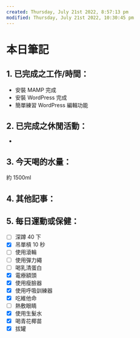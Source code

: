 ```yaml
---
created: Thursday, July 21st 2022, 8:57:13 pm
modified: Thursday, July 21st 2022, 10:30:45 pm
---
```

# 本日筆記
## 1. 已完成之工作/時間：
- 安裝 MAMP 完成
- 安裝 WordPress 完成
- 簡單練習 WordPress 編輯功能

## 2. 已完成之休閒活動：
- 

## 3. 今天喝的水量：
約 1500ml

## 4. 其他記事：


## 5. 每日運動或保健：
- [ ] 深蹲 40 下
- [x] 吊單槓 10 秒
- [ ] 使用滾輪
- [ ] 使用彈力繩
- [ ] 喝乳清蛋白
- [x] 電療額頭
- [x] 使用瘦臉器
- [x] 使用呼吸訓練器
- [x] 吃維他命
- [ ] 熱敷眼睛
- [x] 使用生髮水
- [x] 喝青花椰苗
- [x] 拔罐